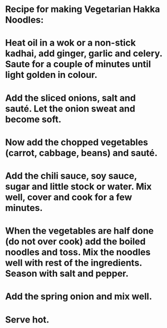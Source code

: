 # Recipe for making Vegetarian Hakka Noodles:
#
# Heat oil in a wok or a non-stick kadhai, add ginger, garlic and celery. Saute for a couple of minutes until light golden in colour.
# Add the sliced onions, salt and sauté. Let the onion sweat and become soft.
# Now add the chopped vegetables (carrot, cabbage, beans) and sauté.
# Add the chili sauce, soy sauce, sugar and little stock or water. Mix well, cover and cook for a few minutes.
# When the vegetables are half done (do not over cook) add the boiled noodles and toss. Mix the noodles well with rest of the ingredients. Season with salt and pepper.
# Add the spring onion and mix well.
# Serve hot.